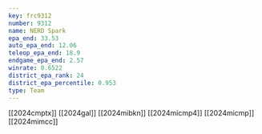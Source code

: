```yaml
---
key: frc9312
number: 9312
name: NERD Spark
epa_end: 33.53
auto_epa_end: 12.06
teleop_epa_end: 18.9
endgame_epa_end: 2.57
winrate: 0.6522
district_epa_rank: 24
district_epa_percentile: 0.953
type: Team
---
```

[[2024cmptx]]
[[2024gal]]
[[2024mibkn]]
[[2024micmp4]]
[[2024micmp]]
[[2024mimcc]]
